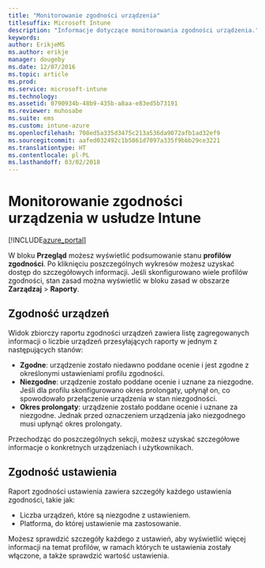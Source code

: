 ```yaml
---
title: "Monitorowanie zgodności urządzenia"
titlesuffix: Microsoft Intune
description: "Informacje dotyczące monitorowania zgodności urządzenia."
keywords: 
author: ErikjeMS
ms.author: erikje
manager: dougeby
ms.date: 12/07/2016
ms.topic: article
ms.prod: 
ms.service: microsoft-intune
ms.technology: 
ms.assetid: 0790934b-48b9-435b-a8aa-e83ed5b73191
ms.reviewer: muhosabe
ms.suite: ems
ms.custom: intune-azure
ms.openlocfilehash: 708ed5a335d3475c213a536da9072afb1ad32ef9
ms.sourcegitcommit: aafed032492c1b5861d7097a335f9bbb29ce3221
ms.translationtype: HT
ms.contentlocale: pl-PL
ms.lasthandoff: 03/02/2018
---
```

# <a name="monitor-device-compliance-in-intune"></a>Monitorowanie zgodności urządzenia w usłudze Intune

[!INCLUDE[azure_portal](./includes/azure_portal.md)]

W bloku **Przegląd** możesz wyświetlić podsumowanie stanu **profilów zgodności**.
Po kliknięciu poszczególnych wykresów możesz uzyskać dostęp do szczegółowych informacji. Jeśli skonfigurowano wiele profilów zgodności, stan zasad można wyświetlić w bloku zasad w obszarze **Zarządzaj** > **Raporty**.

##  <a name="device-compliance"></a>Zgodność urządzeń

Widok zbiorczy raportu zgodności urządzeń zawiera listę zagregowanych informacji o liczbie urządzeń przesyłających raporty w jednym z następujących stanów:

- **Zgodne**: urządzenie zostało niedawno poddane ocenie i jest zgodne z określonymi ustawieniami profilu zgodności.
- **Niezgodne**: urządzenie zostało poddane ocenie i uznane za niezgodne.  Jeśli dla profilu skonfigurowano okres prolongaty, upłynął on, co spowodowało przełączenie urządzenia w stan niezgodności.
- **Okres prolongaty**: urządzenie zostało poddane ocenie i uznane za niezgodne. Jednak przed oznaczeniem urządzenia jako niezgodnego musi upłynąć okres prolongaty.

Przechodząc do poszczególnych sekcji, możesz uzyskać szczegółowe informacje o konkretnych urządzeniach i użytkownikach.

## <a name="setting-compliance"></a>Zgodność ustawienia

Raport zgodności ustawienia zawiera szczegóły każdego ustawienia zgodności, takie jak:

- Liczba urządzeń, które są niezgodne z ustawieniem.
- Platforma, do której ustawienie ma zastosowanie.

Możesz sprawdzić szczegóły każdego z ustawień, aby wyświetlić więcej informacji na temat profilów, w ramach których te ustawienia zostały włączone, a także sprawdzić wartość ustawienia.
